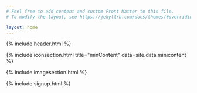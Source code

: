```yaml
---
# Feel free to add content and custom Front Matter to this file.
# To modify the layout, see https://jekyllrb.com/docs/themes/#overriding-theme-defaults

layout: home
---
```


<!-- Masthead -->
{% include header.html %}
<!-- Icons Grid -->
{% include iconsection.html title="minContent" data=site.data.minicontent %}

<!-- Image Showcases -->
{% include imagesection.html %}

<!-- Call to Action -->
{% include signup.html %}